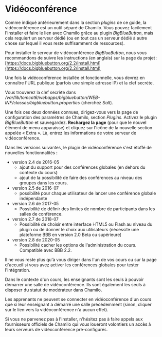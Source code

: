 # Vidéoconférence

Comme indiqué antérieurement dans la section _plugins_ de ce guide, la vidéoconférence est un outil séparé de Chamilo. Vous pouvez facilement l'installer et faire le lien avec Chamilo grâce au plugin _BigBlueButton_, mais cela requiert un serveur dédié \(ou en tout cas un serveur dédié à autre chose sur lequel il vous reste suffisamment de ressources\).

Pour installer le serveur de vidéoconférence _BigBlueButton_, nous vous recommandons de suivre les instructions \(en anglais\) sur la page du projet : [https://docs.bigbluebutton.org/2.2/install.html](https://docs.bigbluebutton.org/2.2/install.html)

Une fois la vidéoconférence installée et fonctionnelle, vous devrez en connaître l'URL publique \(parfois une simple adresse IP\) et la clef secrète.

Vous trouverez la clef secrète dans _/var/lib/tomcat6/webapps/bigbluebutton/WEB-INF/classes/bigbluebutton.properties_ \(cherchez _Salt_\).

Une fois ces deux données connues, dirigez-vous vers la page de configuration des paramètres de Chamilo, section _Plugins._ Activez le plugin _BigBlueButton_ et sauvegardez. **Rechargez la page** \(pour que le nouvel élément de menu apparaisse\) et cliquez sur l'icône de la nouvelle section appelée « Extra ». Là, entrez les informations de votre serveur de vidéoconférence.

Dans les versions suivantes, le plugin de vidéoconférence s'est étoffé de nouvelles fonctionnalités :

* version 2.4 de 2016-05 
  * ajout du support pour des conférences globales \(en dehors du contexte du cours\)
  * ajout de la possibilité de faire des conférences au niveau des groupes dans les cours.
* version 2.5 de 2016-07
  * possibilité pour chaque utilisateur de lancer une conférence globale indépendante
* version 2.6 de 2017-05
  * Possibilité de définir des limites de nombre de participants dans les salles de conférence.
* version 2.7 de 2018-07
  * Possibilité de choisir entre interface HTML5 ou Flash au niveau du plugin ou de donner le choix aux utilisateurs \(nécessite une plateforme BBB en version 2.0 Beta ou supérieure\)
* version 2.8 de 2020-05
  * Possibilité cacher les options de l'administration du cours. Compatible avec BBB 2.2.

Il ne vous reste plus qu'à vous diriger dans l'un de vos cours ou sur la page d'accueil si vous avez activer les conférences globales pour tester l'intégration.

Dans le contexte d'un cours, les enseignants sont les seuls à pouvoir démarrer une salle de vidéoconférence. Ils sont également les seuls à disposer du statut de modérateur dans Chamilo.

Les apprenants ne peuvent se connecter en vidéoconférence d'un cours que si leur enseignant a démarré une salle précédemment \(sinon, cliquer sur le lien vers la vidéoconférence n'a aucun effet\).

Si vous ne parvenez pas à l'installer, n'hésitez pas à faire appels aux fournisseurs officiels de Chamilo qui vous loueront volontiers un accès à leurs serveurs de vidéoconférence pré-configurés.

